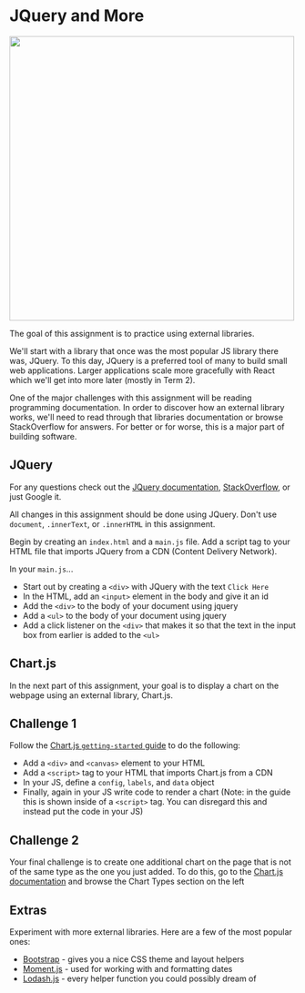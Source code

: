 # JQuery and More

<img width="500px" src="https://user-images.githubusercontent.com/11337548/142347860-3ff9d807-8282-49d3-b99e-9f384480d541.png" />

The goal of this assignment is to practice using external libraries. 

We'll start with a library that once was the most popular JS library there was, JQuery. To this day, JQuery is a preferred tool of many to build small web applications. Larger applications scale more gracefully with React which we'll get into more later (mostly in Term 2).

One of the major challenges with this assignment will be reading programming documentation. In order to discover how an external library works, we'll need to read through that libraries documentation or browse StackOverflow for answers. For better or for worse, this is a major part of building software.

## JQuery

For any questions check out the [JQuery documentation](https://api.jquery.com/), [StackOverflow](https://stackoverflow.com/questions/tagged/jquery?tab=Votes), or just Google it.

All changes in this assignment should be done using JQuery. Don't use `document`, `.innerText`, or `.innerHTML` in this assignment.

Begin by creating an `index.html` and a `main.js` file. Add a script tag to your HTML file that imports JQuery from a CDN (Content Delivery Network).

In your `main.js`...

* Start out by creating a `<div>` with JQuery with the text `Click Here`
* In the HTML, add an `<input>` element in the body and give it an id
* Add the `<div>` to the body of your document using jquery
* Add a `<ul>` to the body of your document using jquery
* Add a click listener on the `<div>` that makes it so that the text in the input box from earlier is added to the `<ul>`

## Chart.js

In the next part of this assignment, your goal is to display a chart on the webpage using an external library, Chart.js.

## Challenge 1

Follow the [Chart.js `getting-started` guide](https://www.chartjs.org/docs/latest/getting-started/) to do the following:
* Add a `<div>` and `<canvas>` element to your HTML
* Add a `<script>` tag to your HTML that imports Chart.js from a CDN
* In your JS, define a `config`, `labels`, and `data` object
* Finally, again in your JS write code to render a chart (Note: in the guide this is shown inside of a `<script>` tag. You can disregard this and instead put the code in your JS)

## Challenge 2

Your final challenge is to create one additional chart on the page that is not of the same type as the one you just added. To do this, go to the [Chart.js documentation](https://www.chartjs.org/docs/latest/) and browse the Chart Types section on the left

## Extras

Experiment with more external libraries. Here are a few of the most popular ones:
* [Bootstrap](https://getbootstrap.com/) - gives you a nice CSS theme and layout helpers
* [Moment.js](https://momentjs.com/docs/#/use-it/) - used for working with and formatting dates
* [Lodash.js](https://lodash.com/) - every helper function you could possibly dream of
